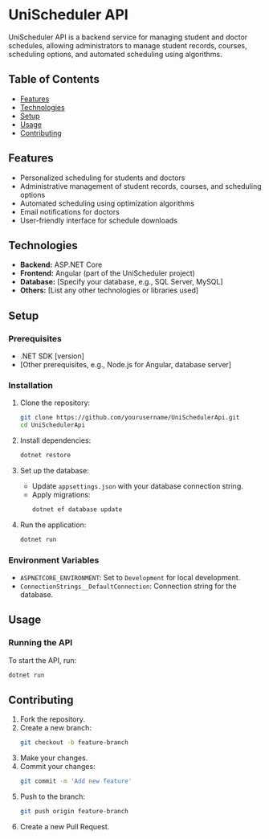 # UniScheduler API

UniScheduler API is a backend service for managing student and doctor schedules, allowing administrators to manage student records, courses, scheduling options, and automated scheduling using algorithms.

## Table of Contents

- [Features](#features)
- [Technologies](#technologies)
- [Setup](#setup)
- [Usage](#usage)
- [Contributing](#contributing)


## Features

- Personalized scheduling for students and doctors
- Administrative management of student records, courses, and scheduling options
- Automated scheduling using optimization algorithms
- Email notifications for doctors
- User-friendly interface for schedule downloads

## Technologies

- **Backend:** ASP.NET Core
- **Frontend:** Angular (part of the UniScheduler project)
- **Database:** [Specify your database, e.g., SQL Server, MySQL]
- **Others:** [List any other technologies or libraries used]

## Setup

### Prerequisites

- .NET SDK [version]
- [Other prerequisites, e.g., Node.js for Angular, database server]

### Installation

1. Clone the repository:
    ```sh
    git clone https://github.com/yourusername/UniSchedulerApi.git
    cd UniSchedulerApi
    ```

2. Install dependencies:
    ```sh
    dotnet restore
    ```

3. Set up the database:
    - Update `appsettings.json` with your database connection string.
    - Apply migrations:
        ```sh
        dotnet ef database update
        ```

4. Run the application:
    ```sh
    dotnet run
    ```

### Environment Variables

- `ASPNETCORE_ENVIRONMENT`: Set to `Development` for local development.
- `ConnectionStrings__DefaultConnection`: Connection string for the database.

## Usage

### Running the API

To start the API, run:
```sh
dotnet run
```
## Contributing

1. Fork the repository.
2. Create a new branch:
    ```sh
    git checkout -b feature-branch
    ```
3. Make your changes.
4. Commit your changes:
    ```sh
    git commit -m 'Add new feature'
    ```
5. Push to the branch:
    ```sh
    git push origin feature-branch
    ```
6. Create a new Pull Request.



